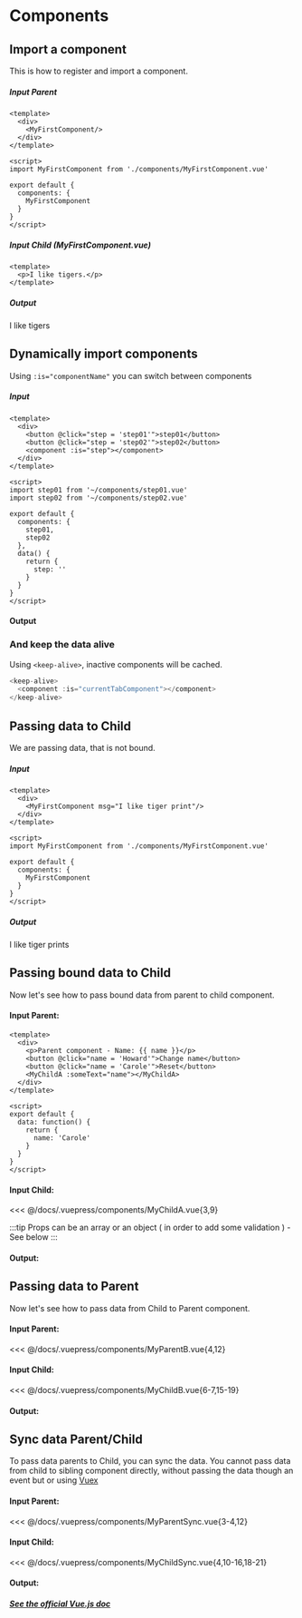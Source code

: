 # Components

## Import a component

This is how to register and import a component.

##### Input Parent

```Vue {3,8,11-13}
<template>
  <div>
    <MyFirstComponent/>
  </div>
</template>

<script>
import MyFirstComponent from './components/MyFirstComponent.vue'

export default {
  components: {
    MyFirstComponent
  }
}
</script>
```

##### Input Child (MyFirstComponent.vue)

```Vue
<template>
  <p>I like tigers.</p>
</template>
```

##### Output

I like tigers

## Dynamically import components

Using `:is="componentName"` you can switch between components

##### Input

```vue{5,10-11,20}
<template>
  <div>
    <button @click="step = 'step01'">step01</button>
    <button @click="step = 'step02'">step02</button>
    <component :is="step"></component>
  </div>
</template>

<script>
import step01 from '~/components/step01.vue'
import step02 from '~/components/step02.vue'

export default {
  components: {
    step01,
    step02
  },
  data() {
    return {
      step: ''
    }
  }
}
</script>
```

#### Output

<dynamicComponentRender />

### And keep the data alive

Using `<keep-alive>`, inactive components will be cached.

```js {1,3}
<keep-alive>
  <component :is="currentTabComponent"></component>
</keep-alive>
```

## Passing data to Child

We are passing data, that is not bound.

##### Input

```Vue {3,8,11-13}
<template>
  <div>
    <MyFirstComponent msg="I like tiger print"/>
  </div>
</template>

<script>
import MyFirstComponent from './components/MyFirstComponent.vue'

export default {
  components: {
    MyFirstComponent
  }
}
</script>
```

##### Output

<p>I like tiger prints</p>

## Passing bound data to Child

Now let's see how to pass bound data from parent to child component.

#### Input Parent:

```vue{6,14}
<template>
  <div>
    <p>Parent component - Name: {{ name }}</p>
    <button @click="name = 'Howard'">Change name</button>
    <button @click="name = 'Carole'">Reset</button>
    <MyChildA :someText="name"></MyChildA>
  </div>
</template>

<script>
export default {
  data: function() {
    return {
      name: 'Carole'
    }
  }
}
</script>
```

#### Input Child:

<<< @/docs/.vuepress/components/MyChildA.vue{3,9}

:::tip
Props can be an array or an object ( in order to add some validation ) - See below
:::

#### Output:

<MyParentA />

## Passing data to Parent

Now let's see how to pass data from Child to Parent component.

#### Input Parent:

<<< @/docs/.vuepress/components/MyParentB.vue{4,12}

#### Input Child:

<<< @/docs/.vuepress/components/MyChildB.vue{6-7,15-19}

#### Output:

<MyParentB />

## Sync data Parent/Child

To pass data parents to Child, you can sync the data.
You cannot pass data from child to sibling component directly, without passing the data though an event but or using [Vuex](/vuejs-vuex)

#### Input Parent:

<<< @/docs/.vuepress/components/MyParentSync.vue{3-4,12}

#### Input Child:

<<< @/docs/.vuepress/components/MyChildSync.vue{4,10-16,18-21}

#### Output:

<MyParentSync />

##### [See the official Vue.js doc](https://vuejs.org/v2/guide/components.html)
